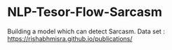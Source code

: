 # NLP-Tesor-Flow-Sarcasm

Building a model which can detect Sarcasm. 
Data set : https://rishabhmisra.github.io/publications/  
